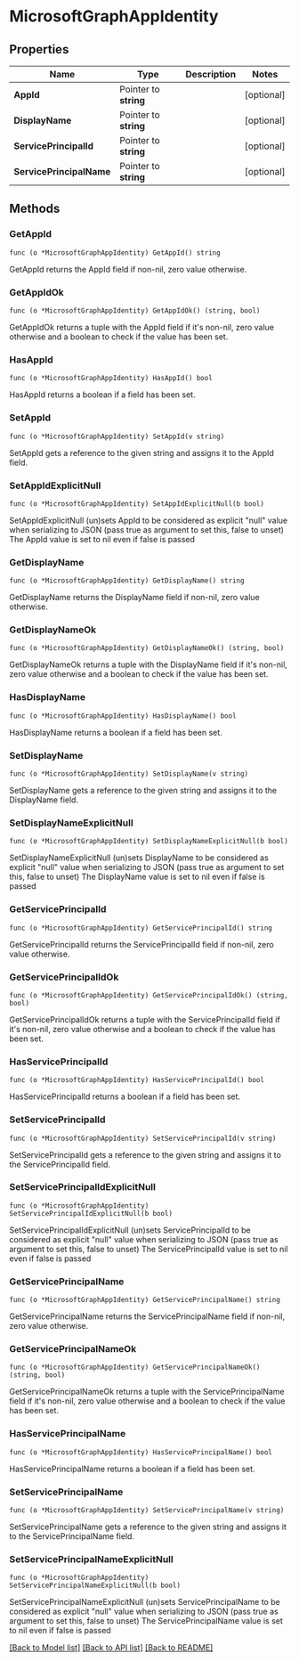# MicrosoftGraphAppIdentity

## Properties

Name | Type | Description | Notes
------------ | ------------- | ------------- | -------------
**AppId** | Pointer to **string** |  | [optional] 
**DisplayName** | Pointer to **string** |  | [optional] 
**ServicePrincipalId** | Pointer to **string** |  | [optional] 
**ServicePrincipalName** | Pointer to **string** |  | [optional] 

## Methods

### GetAppId

`func (o *MicrosoftGraphAppIdentity) GetAppId() string`

GetAppId returns the AppId field if non-nil, zero value otherwise.

### GetAppIdOk

`func (o *MicrosoftGraphAppIdentity) GetAppIdOk() (string, bool)`

GetAppIdOk returns a tuple with the AppId field if it's non-nil, zero value otherwise
and a boolean to check if the value has been set.

### HasAppId

`func (o *MicrosoftGraphAppIdentity) HasAppId() bool`

HasAppId returns a boolean if a field has been set.

### SetAppId

`func (o *MicrosoftGraphAppIdentity) SetAppId(v string)`

SetAppId gets a reference to the given string and assigns it to the AppId field.

### SetAppIdExplicitNull

`func (o *MicrosoftGraphAppIdentity) SetAppIdExplicitNull(b bool)`

SetAppIdExplicitNull (un)sets AppId to be considered as explicit "null" value
when serializing to JSON (pass true as argument to set this, false to unset)
The AppId value is set to nil even if false is passed
### GetDisplayName

`func (o *MicrosoftGraphAppIdentity) GetDisplayName() string`

GetDisplayName returns the DisplayName field if non-nil, zero value otherwise.

### GetDisplayNameOk

`func (o *MicrosoftGraphAppIdentity) GetDisplayNameOk() (string, bool)`

GetDisplayNameOk returns a tuple with the DisplayName field if it's non-nil, zero value otherwise
and a boolean to check if the value has been set.

### HasDisplayName

`func (o *MicrosoftGraphAppIdentity) HasDisplayName() bool`

HasDisplayName returns a boolean if a field has been set.

### SetDisplayName

`func (o *MicrosoftGraphAppIdentity) SetDisplayName(v string)`

SetDisplayName gets a reference to the given string and assigns it to the DisplayName field.

### SetDisplayNameExplicitNull

`func (o *MicrosoftGraphAppIdentity) SetDisplayNameExplicitNull(b bool)`

SetDisplayNameExplicitNull (un)sets DisplayName to be considered as explicit "null" value
when serializing to JSON (pass true as argument to set this, false to unset)
The DisplayName value is set to nil even if false is passed
### GetServicePrincipalId

`func (o *MicrosoftGraphAppIdentity) GetServicePrincipalId() string`

GetServicePrincipalId returns the ServicePrincipalId field if non-nil, zero value otherwise.

### GetServicePrincipalIdOk

`func (o *MicrosoftGraphAppIdentity) GetServicePrincipalIdOk() (string, bool)`

GetServicePrincipalIdOk returns a tuple with the ServicePrincipalId field if it's non-nil, zero value otherwise
and a boolean to check if the value has been set.

### HasServicePrincipalId

`func (o *MicrosoftGraphAppIdentity) HasServicePrincipalId() bool`

HasServicePrincipalId returns a boolean if a field has been set.

### SetServicePrincipalId

`func (o *MicrosoftGraphAppIdentity) SetServicePrincipalId(v string)`

SetServicePrincipalId gets a reference to the given string and assigns it to the ServicePrincipalId field.

### SetServicePrincipalIdExplicitNull

`func (o *MicrosoftGraphAppIdentity) SetServicePrincipalIdExplicitNull(b bool)`

SetServicePrincipalIdExplicitNull (un)sets ServicePrincipalId to be considered as explicit "null" value
when serializing to JSON (pass true as argument to set this, false to unset)
The ServicePrincipalId value is set to nil even if false is passed
### GetServicePrincipalName

`func (o *MicrosoftGraphAppIdentity) GetServicePrincipalName() string`

GetServicePrincipalName returns the ServicePrincipalName field if non-nil, zero value otherwise.

### GetServicePrincipalNameOk

`func (o *MicrosoftGraphAppIdentity) GetServicePrincipalNameOk() (string, bool)`

GetServicePrincipalNameOk returns a tuple with the ServicePrincipalName field if it's non-nil, zero value otherwise
and a boolean to check if the value has been set.

### HasServicePrincipalName

`func (o *MicrosoftGraphAppIdentity) HasServicePrincipalName() bool`

HasServicePrincipalName returns a boolean if a field has been set.

### SetServicePrincipalName

`func (o *MicrosoftGraphAppIdentity) SetServicePrincipalName(v string)`

SetServicePrincipalName gets a reference to the given string and assigns it to the ServicePrincipalName field.

### SetServicePrincipalNameExplicitNull

`func (o *MicrosoftGraphAppIdentity) SetServicePrincipalNameExplicitNull(b bool)`

SetServicePrincipalNameExplicitNull (un)sets ServicePrincipalName to be considered as explicit "null" value
when serializing to JSON (pass true as argument to set this, false to unset)
The ServicePrincipalName value is set to nil even if false is passed

[[Back to Model list]](../README.md#documentation-for-models) [[Back to API list]](../README.md#documentation-for-api-endpoints) [[Back to README]](../README.md)


